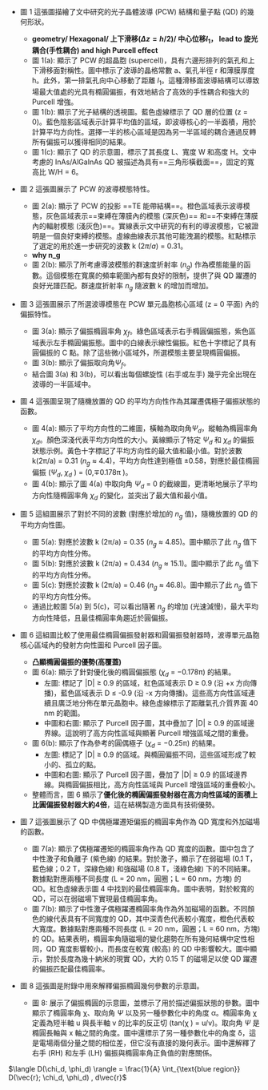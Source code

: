 - 圖 1 這張圖描繪了文中研究的光子晶體波導 (PCW) 結構和量子點 (QD) 的幾何形狀。
	- **geometry/ Hexagonal/ 上下滑移($\Delta{z}=h/2$)/ 中心位移$l_1$， lead to 旋光耦合(手性耦合) and high Purcell effect**
	- 圖 1(a): 顯示了 PCW 的超晶胞 (supercell)，具有六邊形排列的氣孔和上下滑移面對稱性。圖中標示了波導的晶格常數 a、氣孔半徑 r 和薄膜厚度 h。此外，第一排氣孔向中心移動了距離 $l_1$。這種滑移面波導結構可以導致場最大值處的光具有橢圓偏振，有效地結合了高效的手性耦合和強大的 Purcell 增強。
	- 圖 1(b): 顯示了光子結構的透視圖。藍色虛線標示了 QD 層的位置 (z = 0)。藍色陰影區域表示計算平均值的區域，即波導核心的一半面積，用於計算平均方向性。選擇一半的核心區域是因為另一半區域的耦合通過反轉所有偏振可以獲得相同的結果。 
	- 圖 1(c): 顯示了 QD 的示意圖，標示了其長度 L、寬度 W 和高度 H。文中考慮的 InAs/AlGaInAs QD 被描述為具有==三角形橫截面==，固定的寬高比 W/H = 6。 
- 圖 2 這張圖展示了 PCW 的波導模態特性。
	- 圖 2(a): 顯示了 PCW 的投影 ==TE 能帶結構==。橙色區域表示波導模態，灰色區域表示==束縛在薄膜內的模態 (深灰色)== 和==不束縛在薄膜內的輻射模態 (淺灰色)==。實線表示文中研究的有利的導波模態，它被證明是一個良好束縛的模態。虛線曲線表示其他可能洩漏的模態。紅點標示了選定的用於進一步研究的波數 k ($2\pi/a$) = 0.31。
	- **why n_g**
	- 圖 2(b): 顯示了所考慮導波模態的群速度折射率 ($n_g$) 作為模態能量的函數。這個模態在寬廣的頻率範圍內都有良好的限制，提供了與 QD 躍遷的良好光譜匹配。群速度折射率 $n_g$ 隨波數 k 的增加而增加。 
- 圖 3 這張圖展示了所選波導模態在 PCW 單元晶胞核心區域 (z = 0 平面) 內的偏振特性。
	- 圖 3(a): 顯示了偏振橢圓率角 $χ_f$。綠色區域表示右手橢圓偏振態，紫色區域表示左手橢圓偏振態。圖中的白線表示線性偏振。紅色十字標記了具有圓偏振的 C 點。除了這些微小區域外，所選模態主要呈現橢圓偏振。
	- 圖 3(b): 顯示了偏振取向角$\Psi_f$。
	- 結合圖 3(a) 和 3(b)，可以看出每個螺旋性 (右手或左手) 幾乎完全出現在波導的一半區域中。
- 圖 4 這張圖呈現了隨機放置的 QD 的平均方向性作為其躍遷偶極子偏振狀態的函數。
	- 圖 4(a): 顯示了平均方向性的二維圖，橫軸為取向角$\Psi_d$，縱軸為橢圓率角 $χ_d$。顏色深淺代表平均方向性的大小。黃線顯示了特定 $\Psi_d$ 和 $χ_d$ 的偏振狀態示例。黃色十字標記了平均方向性的最大值和最小值。對於波數 k(2π/a) = 0.31 ($n_g$ ≈ 4.4)，平均方向性達到極值 ±0.58，對應於最佳橢圓偏振 ($\Psi_d$, $χ_d$ ) = (0,∓0.178π )。
	- 圖 4(b): 顯示了圖 4(a) 中取向角 $\Psi_d$ = 0 的截線圖，更清晰地展示了平均方向性隨橢圓率角 $χ_d$ 的變化，並突出了最大值和最小值。 
- 圖 5 這組圖展示了對於不同的波數 (對應於增加的 $n_g$ 值)，隨機放置的 QD 的平均方向性圖。
	- 圖 5(a): 對應於波數 k (2π/a) = 0.35 ($n_g$ ≈ 4.85)。圖中顯示了此 $n_g$ 值下的平均方向性分佈。
	- 圖 5(b): 對應於波數 k (2π/a) = 0.434 ($n_g$ ≈ 15.1)。圖中顯示了此 $n_g$ 值下的平均方向性分佈。
	- 圖 5(c): 對應於波數 k (2π/a) = 0.46 ($n_g$ ≈ 46.8)。圖中顯示了此 $n_g$ 值下的平均方向性分佈。 
	- 通過比較圖 5(a) 到 5(c)，可以看出隨著 $n_g$ 的增加 (光速減慢)，最大平均方向性降低，且最佳橢圓率角趨近於圓偏振。 

- 圖 6 這組圖比較了使用最佳橢圓偏振發射器和圓偏振發射器時，波導單元晶胞核心區域內的發射方向性圖和 Purcell 因子圖。
	- **凸顯橢圓偏振的優勢(高覆蓋)**
	- 圖 6(a): 顯示了針對優化後的橢圓偏振態 ($χ_d$ = −0.178π) 的結果。
		- 左圖: 標記了 |D| ≥ 0.9 的區域，紅色區域表示 D ≥ 0.9 (沿 +x 方向傳播)，藍色區域表示 D ≤ -0.9 (沿 -x 方向傳播)。這些高方向性區域連續且廣泛地分佈在單元晶胞中。綠色虛線標示了距離氣孔介質界面 40 nm 的範圍。
		- 中圖和右圖: 顯示了 Purcell 因子圖，其中疊加了 |D| ≥ 0.9 的區域邊界線。這說明了高方向性區域與顯著 Purcell 增強區域之間的重疊。 
	- 圖 6(b): 顯示了作為參考的圓偶極子 ($χ_d$ = −0.25π) 的結果。
		- 左圖: 標記了 |D| ≥ 0.9 的區域。與橢圓偏振不同，這些區域形成了較小的、孤立的點。
		- 中圖和右圖: 顯示了 Purcell 因子圖，疊加了 |D| ≥ 0.9 的區域邊界線。與橢圓偏振相比，高方向性區域與 Purcell 增強區域的重疊較小。 
	- 整體而言，圖 6 顯示了**優化後的橢圓偏振發射器在高方向性區域的面積上比圓偏振發射器大約4倍**，這在結構製造方面具有技術優勢。 
- 圖 7 這張圖展示了 QD 中偶極躍遷矩偏振的橢圓率角作為 QD 寬度和外加磁場的函數。
	- 圖 7(a): 顯示了偶極躍遷矩的橢圓率角作為 QD 寬度的函數。圖中包含了中性激子和負離子 (紫色線) 的結果。對於激子，顯示了在弱磁場 (0.1 T，藍色線；0.2 T，深綠色線) 和強磁場 (0.8 T，淺綠色線) 下的不同結果。數據點對應兩種不同長度 (L = 20 nm，圓圈；L = 60 nm，方塊) 的 QD。紅色虛線表示圖 4 中找到的最佳橢圓率角。圖中表明，對於較寬的 QD，可以在弱磁場下實現最佳橢圓率角。
	- 圖 7(b): 顯示了中性激子偶極躍遷橢圓率角作為外加磁場的函數。不同顏色的線代表具有不同寬度的 QD，其中深青色代表較小寬度，橙色代表較大寬度。數據點對應兩種不同長度 (L = 20 nm，圓圈；L = 60 nm，方塊) 的 QD。結果表明，橢圓率角隨磁場的變化趨勢在所有幾何結構中定性相同，QD 寬度影響較小，而長度在較寬 (較高) 的 QD 中影響較大。圖中顯示，對於長度為幾十納米的現實 QD，大約 0.15 T 的磁場足以使 QD 躍遷的偏振匹配最佳橢圓率。 
- 圖 8 這張圖是附錄中用來解釋偏振橢圓幾何參數的示意圖。
	- 圖 8: 展示了偏振橢圓的示意圖，並標示了用於描述偏振狀態的參數。圖中顯示了橢圓率角 χ、取向角 $\Psi$ 以及另一種參數化中的角度 α。橢圓率角 χ 定義為短半軸 u 與長半軸 v 的比率的反正切 (tan(χ ) = u/v)。取向角 $\Psi$ 是橢圓長軸與 x 軸之間的角度。圖中還標示了另一種參數化中的角度 δ，這是電場兩個分量之間的相位差，但它沒有直接的幾何表示。圖中還解釋了右手 (RH) 和左手 (LH) 偏振與橢圓率角正負值的對應關係。

$\langle D(\chi_d, \phi_d) \rangle = \frac{1}{A} \int_{\text{blue region}} D(\vec{r}; \chi_d, \phi_d) , d\vec{r}$

